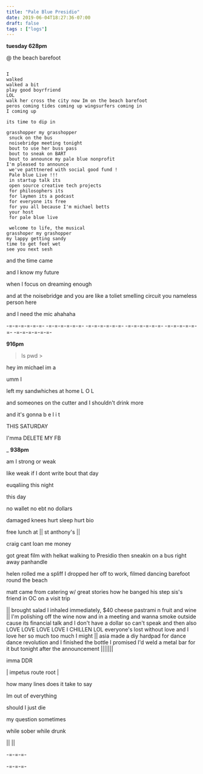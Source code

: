 ```yaml
---
title: "Pale Blue Presidio"
date: 2019-06-04T18:27:36-07:00
draft: false
tags : ["logs"]
---
```



**tuesday 628pm**


@ the beach barefoot

```

I
walked
walked a bit
play good boyrfriend
LOL
walk her cross the city now Im on the beach barefoot
peros coming tides coming up wingsurfers coming in
I coming up

its time to dip in

grasshopper my grasshopper
 snuck on the bus
 noisebridge meeting tonight
 bout to use her buss pass
 bout to sneak on BART
 bout to announce my pale blue nonprofit
I'm pleased to announce
 we've patttnered with social good fund !
 Pale blue Live !!!
 in startup talk its
 open source creative tech projects
 for philosophers its
 for laymen its a podcast
 for everyone its free
 for you all because I'm michael betts
 your host
 for pale blue live

 welcome to life, the musical
grasshoper my grashopper
my lappy getting sandy
time to get feet wet
see you next sesh

```


and the time came

and I know my future

when I focus on dreaming enough


and at the noisebridge and you are like a toliet smelling circuit you nameless person here

and I need the mic ahahaha

 -=-=-=-=-=-=- -=-=-=-=-=-=- -=-=-=-=-=-=- -=-=-=-=-=-=- -=-=-=-=-=-=- -=-=-=-=-=-=-


**916pm**

> ls
> pwd >


hey im michael im a

umm I

left my sandwhiches at home L O L

and someones on the cutter and I shouldn't drink more

and it's gonna b e l i t

THIS SATURDAY

I'mma DELETE MY FB




_
**938pm**

am I strong or weak


like weak if I dont write bout that day


euqaliing this night

this day

no wallet no ebt no dollars

damaged knees hurt sleep hurt bio

free lunch at || st anthony's  ||

craig cant loan me money

got great film with helkat walking to Presidio then sneakin on a bus right away panhandle

helen rolled me a spliff I dropped her off to work, filmed dancing barefoot round the beach

matt came from catering w/ great stories how he banged his step sis's friend in OC on a visit trip

 || brought salad I inhaled immediately, $40 cheese pastrami n fruit and wine  || I'm polishing off the wine now and in a meeting and wanna smoke outside cause its financial talk and I don't have a dollar so can't speak and then also LOVE LOVE LOVE LOVE I CHILLEN LOL everyone's lost without love and I love her so much too much I might || asia made a diy hardpad for dance dance revolution and I finished the bottle I promised I'd weld a metal bar for it but tonight after the announcement |\|||\|||

 imma DDR   


| impetus route root |


how many lines does it take to say

Im out of everything

should I just die

my question sometimes

while sober while drunk

|| ||  


-=-=-=-


-=-=-=-



















































```

```
